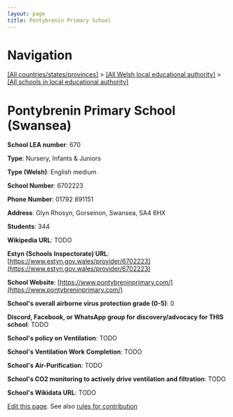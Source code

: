 ```yaml
---
layout: page
title: Pontybrenin Primary School
---
```

# Navigation

[[All countries/states/provinces]](../../..) > [[All Welsh local educational authority]](../..) > [[All schools in local educational authority]](..)

# Pontybrenin Primary School (Swansea)

**School LEA number**: 670

**Type**: Nursery, Infants & Juniors

**Type (Welsh)**: English medium

**School Number**: 6702223

**Phone Number**: 01792 891151

**Address**: Glyn Rhosyn, Gorseinon, Swansea, SA4 6HX

**Students**: 344

**Wikipedia URL**: TODO

**Estyn (Schools Inspectorate) URL**: [https://www.estyn.gov.wales/provider/6702223](https://www.estyn.gov.wales/provider/6702223)

**School Website**: [https://www.pontybreninprimary.com/](https://www.pontybreninprimary.com/)

**School's overall airborne virus protection grade (0-5)**: 0

**Discord, Facebook, or WhatsApp group for discovery/advocacy for THIS school**: TODO

**School's policy on Ventilation**: TODO

**School's Ventilation Work Completion**: TODO

**School's Air-Purification**: TODO

**School's CO2 monitoring to actively drive ventilation and filtration**: TODO

**School's Wikidata URL**: TODO




[Edit this page](https://github.com/VentilationProject/Wales/edit/prif/./Swansea/Pontybrenin_Primary_School.md). See also [rules for contribution](../../../contribution-rules/)